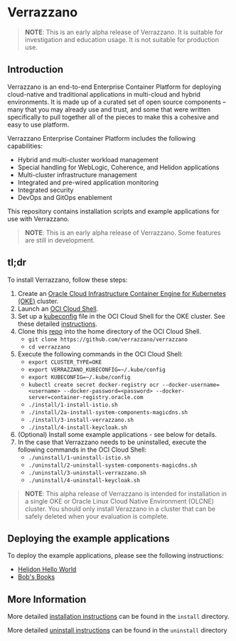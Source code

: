 # Verrazzano
> **NOTE**: This is an early alpha release of Verrazzano. It is suitable for investigation and education usage. It is not suitable for production use. 

## Introduction
Verrazzano is an end-to-end Enterprise Container Platform for deploying cloud-native and traditional applications in multi-cloud and hybrid environments. It is made up of a curated set of open source components – many that you may already use and trust, and some that were written specifically to pull together all of the pieces to make this a cohesive and easy to use platform. 

Verrazzano Enterprise Container Platform includes the following capabilities:

- Hybrid and multi-cluster workload management
- Special handling for WebLogic, Coherence, and Helidon applications
- Multi-cluster infrastructure management
- Integrated and pre-wired application monitoring
- Integrated security
- DevOps and GitOps enablement

This repository contains installation scripts and example applications for use with Verrazzano.

> **NOTE**: This is an early alpha release of Verrazzano. Some features are still in development. 

## tl;dr
To install Verrazzano, follow these steps:  
1. Create an [Oracle Cloud Infrastructure Container Engine for Kubernetes (OKE)](https://docs.cloud.oracle.com/en-us/iaas/Content/ContEng/Concepts/contengoverview.htm) cluster.
2. Launch an [OCI Cloud Shell](https://docs.cloud.oracle.com/en-us/iaas/Content/API/Concepts/cloudshellgettingstarted.htm).
3. Set up a [kubeconfig](https://kubernetes.io/docs/concepts/configuration/organize-cluster-access-kubeconfig/) file in the OCI Cloud Shell for the OKE cluster. See these detailed [instructions](https://docs.cloud.oracle.com/en-us/iaas/Content/ContEng/Tasks/contengdownloadkubeconfigfile.htm).
4. Clone this [repo](https://github.com/verrazzano/verrazzano) into the home directory of the OCI Cloud Shell.
   - `git clone https://github.com/verrazzano/verrazzano`
   - `cd verrazzano`
5. Execute the following commands in the OCI Cloud Shell:
   - `export CLUSTER_TYPE=OKE`
   - `export VERRAZZANO_KUBECONFIG=~/.kube/config`
   - `export KUBECONFIG=~/.kube/config`
   - `kubectl create secret docker-registry ocr --docker-username=<username> --docker-password=<password> --docker-server=container-registry.oracle.com`
   - `./install/1-install-istio.sh`
   - `./install/2a-install-system-components-magicdns.sh`
   - `./install/3-install-verrazzano.sh`
   - `./install/4-install-keycloak.sh`
6. (Optional) Install some example applications - see below for details.
7. In the case that Verrazzano needs to be uninstalled, execute the following commands in the OCI Cloud Shell:
   - `./uninstall/1-uninstall-istio.sh`
   - `./uninstall/2-uninstall-system-components-magicdns.sh`
   - `./uninstall/3-uninstall-verrazzano.sh`
   - `./uninstall/4-uninstall-keycloak.sh`

> **NOTE**: This alpha release of Verrazzano is intended for installation in a single OKE or Oracle Linux Cloud Native Environment (OLCNE) cluster. You should only install Verazzano in a cluster that can be safely deleted when your evaluation is complete.

## Deploying the example applications

To deploy the example applications, please see the following instructions:

* [Helidon Hello World](./examples/hello-helidon/README.md)
* [Bob's Books](./examples/bobs-books/README.md)

## More Information

More detailed [installation instructions](./install/README.md) can be found in the `install` directory.

More detailed [uninstall instructions](./uninstall/README.md) can be found in the `uninstall` directory
